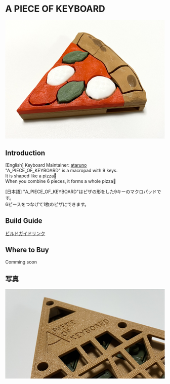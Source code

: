 # A PIECE OF KEYBOARD

![Example Image](https://github.com/ataruno/A_PIECE_OF_KEYBOARD/blob/main/image/A_PIECE_OF_KEYBOARD_1.JPEG)

## Introduction
[English]
Keyboard Maintainer: [ataruno](https://github.com/ataruno)  
"A_PIECE_OF_KEYBOARD" is a macropad with 9 keys.  
It is shaped like a pizza🍕  
When you combine 6 pieces, it forms a whole pizza🍕  

[日本語]
"A_PIECE_OF_KEYBOARD"はピザの形をした9キーのマクロパッドです。  
6ピースをつなげて1枚のピザにできます。  

## Build Guide
[ビルドガイドリンク](https://github.com/ataruno/A_PIECE_OF_KEYBOARD/blob/main/build_guide/build_guide.md)

## Where to Buy
Comming soon

## 写真
![Example Image](https://github.com/ataruno/A_PIECE_OF_KEYBOARD/blob/main/image/A_PIECE_OF_KEYBOARD_2.JPEG)

